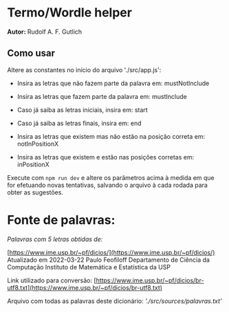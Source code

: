 # Termo/Wordle helper

**Autor:** Rudolf A. F. Gutlich

## Como usar
  
Altere as constantes no início do arquivo './src/app.js':


- Insira as letras que não fazem parte da palavra em: mustNotInclude

- Insira as letras que fazem parte da palavra em: mustInclude

- Caso já saiba as letras iniciais, insira em: start

- Caso já saiba as letras finais, insira em: end

- Insira as letras que existem mas não estão na posição correta em: notInPositionX

- Insira as letras que existem e estão nas posições corretas em: inPositionX


Execute com `npm run dev` e altere os parâmetros acima à medida em que for efetuando novas tentativas, salvando o arquivo à cada rodada para obter as sugestões.
 

# Fonte de palavras:

  *Palavras com 5 letras obtidas de:*

[https://www.ime.usp.br/~pf/dicios/](https://www.ime.usp.br/~pf/dicios/)
Atualizado em 2022-03-22
Paulo Feofiloff
Departamento de Ciência da Computação
Instituto de Matemática e Estatística da USP

Link utilizado para conversão: [https://www.ime.usp.br/~pf/dicios/br-utf8.txt](https://www.ime.usp.br/~pf/dicios/br-utf8.txt)

Arquivo com todas as palavras deste dicionário: *'./src/sources/palavras.txt'*
